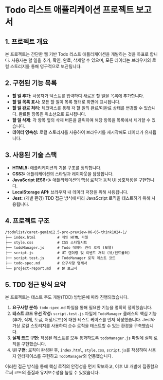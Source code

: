 # Todo 리스트 애플리케이션 프로젝트 보고서

## 1. 프로젝트 개요
본 프로젝트는 간단한 웹 기반 Todo 리스트 애플리케이션을 개발하는 것을 목표로 합니다. 사용자는 할 일을 추가, 확인, 완료, 삭제할 수 있으며, 모든 데이터는 브라우저의 로컬 스토리지를 통해 영구적으로 보관됩니다.

## 2. 구현된 기능 목록
- **할 일 추가:** 사용자가 텍스트를 입력하여 새로운 할 일을 목록에 추가합니다.
- **할 일 목록 표시:** 모든 할 일이 목록 형태로 화면에 표시됩니다.
- **할 일 완료 처리:** 체크박스를 통해 각 할 일의 완료/미완료 상태를 변경할 수 있습니다. 완료된 항목은 취소선으로 표시됩니다.
- **할 일 삭제:** 각 항목 옆의 삭제 버튼을 클릭하여 해당 항목을 목록에서 제거할 수 있습니다.
- **데이터 영속성:** 로컬 스토리지를 사용하여 브라우저를 재시작해도 데이터가 유지됩니다.

## 3. 사용된 기술 스택
- **HTML5:** 애플리케이션의 기본 구조를 정의합니다.
- **CSS3:** 애플리케이션의 스타일과 레이아웃을 담당합니다.
- **JavaScript (ES6+):** 애플리케이션의 핵심 로직과 동적 UI 상호작용을 구현합니다.
- **LocalStorage API:** 브라우저 내 데이터 저장을 위해 사용됩니다.
- **Jest:** (개발 환경) TDD 접근 방식에 따라 JavaScript 로직을 테스트하기 위해 사용됩니다.

## 4. 프로젝트 구조
```
/todolist/caret-gemini2.5-pro-preview-06-05-think1024-1/
├── index.html          # 메인 HTML 파일
├── style.css           # CSS 스타일시트
├── todoManager.js      # Todo 데이터 관리 로직 (모델)
├── script.js           # UI 렌더링 및 이벤트 처리 (뷰/컨트롤러)
├── script.test.js      # TodoManager 로직 테스트 코드
├── todo-spec.md        # 요구사항 명세서
└── project-report.md   # 본 보고서
```

## 5. TDD 접근 방식 요약
본 프로젝트는 테스트 주도 개발(TDD) 방법론에 따라 진행되었습니다.

1.  **요구사항 분석:** `todo-spec.md` 파일을 통해 필요한 기능을 명확히 정의했습니다.
2.  **테스트 코드 우선 작성:** `script.test.js` 파일에 `TodoManager` 클래스의 핵심 기능(추가, 삭제, 토글, 저장/로드)에 대한 테스트 케이스를 먼저 작성했습니다. Jest와 가상 로컬 스토리지를 사용하여 순수 로직을 테스트할 수 있는 환경을 구축했습니다.
3.  **실제 코드 구현:** 작성된 테스트를 모두 통과하도록 `todoManager.js` 파일에 실제 로직을 구현했습니다.
4.  **UI 구현:** 로직이 완성된 후, `index.html`, `style.css`, `script.js`를 작성하여 사용자 인터페이스를 구현하고 `TodoManager`와 연동했습니다.

이러한 접근 방식을 통해 핵심 로직의 안정성을 먼저 확보하고, 이후 UI 개발에 집중함으로써 코드의 품질과 유지보수성을 높일 수 있었습니다.

